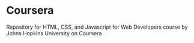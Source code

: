 # Coursera
Repository for HTML, CSS, and Javascript for Web Developers course by Johns Hopkins University on Coursera

